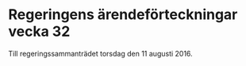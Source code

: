 # Regeringens ärendeförteckningar vecka 32

Till regeringssammanträdet torsdag den 11 augusti 2016\.
